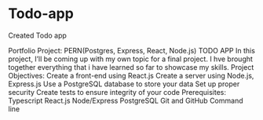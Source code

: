 # Todo-app
Created Todo app 

Portfolio Project: PERN(Postgres, Express, React, Node.js) TODO APP In this project, I’ll be coming up with my own topic for a final project. I hve brought together everything that i have learned so far to showcase my skills. Project Objectives: Create a front-end using React.js Create a server using Node.js, Express.js Use a PostgreSQL database to store your data Set up proper security Create tests to ensure integrity of your code Prerequisites: Typescript React.js Node/Express PostgreSQL Git and GitHub Command line
